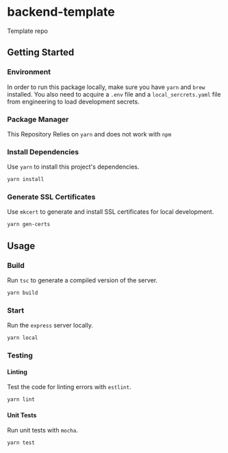 # backend-template

Template repo

## Getting Started

### Environment

In order to run this package locally, make sure you have `yarn` and `brew` installed.
You also need to acquire a `.env` file and a `local_sercrets.yaml` file from engineering to load development secrets.

### Package Manager

This Repository Relies on `yarn` and does not work with `npm`

### Install Dependencies

Use `yarn` to install this project's dependencies.

```sh
yarn install
```

### Generate SSL Certificates

Use `mkcert` to generate and install SSL certificates for local development.

```sh
yarn gen-certs
```

## Usage

### Build

Run `tsc` to generate a compiled version of the server.

```sh
yarn build
```

### Start

Run the `express` server locally.

```sh
yarn local
```

### Testing

#### Linting

Test the code for linting errors with `estlint`.

```sh
yarn lint
```

#### Unit Tests

Run unit tests with `mocha`.

```sh
yarn test
```